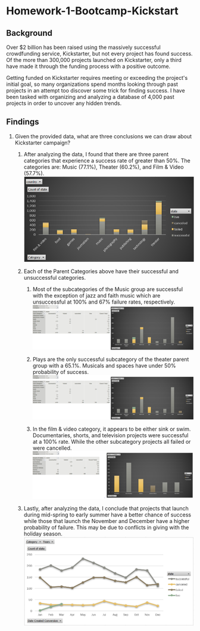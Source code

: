 # Homework-1-Bootcamp-Kickstart
## Background

Over $2 billion has been raised using the massively successful crowdfunding service, Kickstarter, but not every project has found success.  Of the more than 300,000 projects launched on Kickstarter, only a third have made it through the funding process with a positive outcome.

Getting funded on Kickstarter requires meeting or exceeding the project's initial goal, so many organizations spend months looking through past projects in an attempt too discover some trick for finding success.  I have been tasked with organizing and analyzing a database of 4,000 past projects in order to uncover any hidden trends.


## Findings

  1. Given the provided data, what are three conclusions we can draw about Kickstarter campaign?
  
      1. After analyzing the data,  I found that there are three parent categories that experience a success rate of greater than 50%.  The          categories are:  Music (77.1%), Theater (60.2%), and Film & Video (57.7%).
      ![alt text](https://github.com/reharris2/Homework-1-Bootcamp-Kickstart/blob/master/Capture.PNG)
      
      1. Each of the Parent Categories above have their successful and unsuccessful categories.
      
         1. Most of the subcategories of the Music group are successful with the exception of jazz and faith music which are unsuccessful               at 100% and 67% failure rates, respectively.
      ![alt text](https://github.com/reharris2/Homework-1-Bootcamp-Kickstart/blob/master/musicSC.PNG)
      
         1.  Plays are the only successful subcategory of the theater parent group with a 65.1%.  Musicals and spaces have under 50%                    probability of success.
      ![alt text](https://github.com/reharris2/Homework-1-Bootcamp-Kickstart/blob/master/musicSC.PNG)
      
         1. In the film & video category, it appears to be either sink or swim.  Documentaries, shorts, and television projects were                   successful at a 100% rate. While the other subcategory projects all failed or were cancelled.
      ![alt text](https://github.com/reharris2/Homework-1-Bootcamp-Kickstart/blob/master/film1SC.PNG)
      
       1. Lastly, after analyzing the data, I conclude that projects that launch during mid-spring to early summer have a better chance of           success while those that launch the November and December have a higher probability of failure.  This may be due to conflicts in           giving with the holiday season.
       ![alt text](https://github.com/reharris2/Homework-1-Bootcamp-Kickstart/blob/master/LaunchDate.PNG)
       
